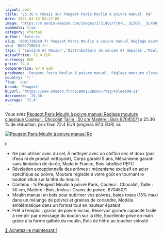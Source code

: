 ```yaml
---
layout: post
title: '25.36 % rabais sur Peugeot Paris Moulin à poivre manuel  Ré'
date: 2021-04-13 08:27:08
image: 'https://m.media-amazon.com/images/I/31dyyrYj6+L._SL500_._SL400_.jpg'
comments: true
category: ofertas
author: 'tole.es'
slug: 'B00172BD6U-fr Peugeot Paris Moulin à poivre manuel Réglage mouture...'
sku: 'B00172BD6U-fr'
tags: [ 'Cuisine et Maison','Distributeurs de sauces et dépices','Moulins à poivre','Rangement et organisation','Rangement et organisation de cuisine','peugeot', ]
actualPrice: 72.4 EUR
currency: EUR
price: 72.4
comparePrice: 97.0 EUR
prodname: 'Peugeot Paris Moulin à poivre manuel  Réglage mouture classique  Couleur : Chocolat  Taille : 50 cm  Matière : Bois  870450/1'
country: 'fr'
flag: '🇫🇷'
brand: 'Peugeot'
buyurl: 'https://www.amazon.fr/dp/B00172BD6U/?tag=tolees0d-21'
descuento: '25.36'
average: '72.4'
---
```


Vous avez [Peugeot Paris Moulin à poivre manuel  Réglage mouture classique  Couleur : Chocolat  Taille : 50 cm  Matière : Bois  870450/1](https://www.amazon.fr/dp/B00172BD6U/?tag=tolees0d-21)  à  25.36 % de réduction, prix final  72.4 EUR (original: 97.0 EUR) ici:

[![Peugeot Paris Moulin à poivre manuel  Ré](https://m.media-amazon.com/images/I/31dyyrYj6+L._SL500_._SL400_.jpg)](https://www.amazon.fr/dp/B00172BD6U/?tag=tolees0d-21)

ℹ️:

- Ne pas utiliser avec du sel, À nettoyer avec un chiffon sec et doux (pas d’eau ni de produit nettoyant), Corps garanti 5 ans, Mécanisme garanti sans limitation de durée, Made in France, Bois labellisé PEFC
- Révélation exceptionnelle des arômes : mécanisme exclusif en acier spécifique au poivre, Mouture réglable à votre goût en tournant le bouton situé sur la tête du moulin
- Contenu : 1x Peugeot Moulin à poivre Paris, Couleur : Chocolat, Taille : 50 cm, Matière : Bois, Inclus : Grains de poivre, 870450/1
- Moulin manuel en bois pour sublimer vos poivres, baies roses (15% maxi dans un mélange de poivre) et graines de coriandre, Modèle emblématique dans un format tout en hauteur épatant
- Prêt à l’emploi : grains de poivre inclus, Réservoir grande capacité facile à remplir par dévissage du bouton sur la tête, Excellente prise en main grâce à la forme galbée du moulin, Bois de hêtre au toucher velouté

[🛒 Achetez-le maintenant!!](https://www.amazon.fr/dp/B00172BD6U/?tag=tolees0d-21)
